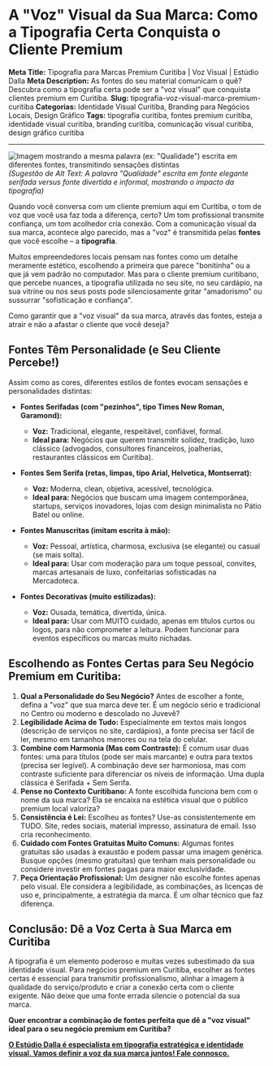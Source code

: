 # A "Voz" Visual da Sua Marca: Como a Tipografia Certa Conquista o Cliente Premium

**Meta Title:** Tipografia para Marcas Premium Curitiba | Voz Visual | Estúdio Dalla
**Meta Description:** As fontes do seu material comunicam o quê? Descubra como a tipografia certa pode ser a "voz visual" que conquista clientes premium em Curitiba.
**Slug:** tipografia-voz-visual-marca-premium-curitiba
**Categorias:** Identidade Visual Curitiba, Branding para Negócios Locais, Design Gráfico
**Tags:** tipografia curitiba, fontes premium curitiba, identidade visual curitiba, branding curitiba, comunicação visual curitiba, design gráfico curitiba

---

![Imagem mostrando a mesma palavra (ex: "Qualidade") escrita em diferentes fontes, transmitindo sensações distintas](placeholder_imagem_tipografia_impacto.jpg) *(Sugestão de Alt Text: A palavra "Qualidade" escrita em fonte elegante serifada versus fonte divertida e informal, mostrando o impacto da tipografia)*

Quando você conversa com um cliente premium aqui em Curitiba, o tom de voz que você usa faz toda a diferença, certo? Um tom profissional transmite confiança, um tom acolhedor cria conexão. Com a comunicação visual da sua marca, acontece algo parecido, mas a "voz" é transmitida pelas **fontes** que você escolhe – a **tipografia**.

Muitos empreendedores locais pensam nas fontes como um detalhe meramente estético, escolhendo a primeira que parece "bonitinha" ou a que já vem padrão no computador. Mas para o cliente premium curitibano, que percebe nuances, a tipografia utilizada no seu site, no seu cardápio, na sua vitrine ou nos seus posts pode silenciosamente gritar "amadorismo" ou sussurrar "sofisticação e confiança".

Como garantir que a "voz visual" da sua marca, através das fontes, esteja a atrair e não a afastar o cliente que você deseja?

## Fontes Têm Personalidade (e Seu Cliente Percebe!)

Assim como as cores, diferentes estilos de fontes evocam sensações e personalidades distintas:

*   **Fontes Serifadas (com "pezinhos", tipo Times New Roman, Garamond):**
    *   **Voz:** Tradicional, elegante, respeitável, confiável, formal.
    *   **Ideal para:** Negócios que querem transmitir solidez, tradição, luxo clássico (advogados, consultores financeiros, joalherias, restaurantes clássicos em Curitiba).

*   **Fontes Sem Serifa (retas, limpas, tipo Arial, Helvetica, Montserrat):**
    *   **Voz:** Moderna, clean, objetiva, acessível, tecnológica.
    *   **Ideal para:** Negócios que buscam uma imagem contemporânea, startups, serviços inovadores, lojas com design minimalista no Pátio Batel ou online.

*   **Fontes Manuscritas (imitam escrita à mão):**
    *   **Voz:** Pessoal, artística, charmosa, exclusiva (se elegante) ou casual (se mais solta).
    *   **Ideal para:** Usar com moderação para um toque pessoal, convites, marcas artesanais de luxo, confeitarias sofisticadas na Mercadoteca.

*   **Fontes Decorativas (muito estilizadas):**
    *   **Voz:** Ousada, temática, divertida, única.
    *   **Ideal para:** Usar com MUITO cuidado, apenas em títulos curtos ou logos, para não comprometer a leitura. Podem funcionar para eventos específicos ou marcas muito nichadas.

## Escolhendo as Fontes Certas para Seu Negócio Premium em Curitiba:

1.  **Qual a Personalidade do Seu Negócio?** Antes de escolher a fonte, defina a "voz" que sua marca deve ter. É um negócio sério e tradicional no Centro ou moderno e descolado no Juvevê?
2.  **Legibilidade Acima de Tudo:** Especialmente em textos mais longos (descrição de serviços no site, cardápios), a fonte precisa ser fácil de ler, mesmo em tamanhos menores ou na tela do celular.
3.  **Combine com Harmonia (Mas com Contraste):** É comum usar duas fontes: uma para títulos (pode ser mais marcante) e outra para textos (precisa ser legível). A combinação deve ser harmoniosa, mas com contraste suficiente para diferenciar os níveis de informação. Uma dupla clássica é Serifada + Sem Serifa.
4.  **Pense no Contexto Curitibano:** A fonte escolhida funciona bem com o nome da sua marca? Ela se encaixa na estética visual que o público premium local valoriza?
5.  **Consistência é Lei:** Escolheu as fontes? Use-as consistentemente em TUDO. Site, redes sociais, material impresso, assinatura de email. Isso cria reconhecimento.
6.  **Cuidado com Fontes Gratuitas Muito Comuns:** Algumas fontes gratuitas são usadas à exaustão e podem passar uma imagem genérica. Busque opções (mesmo gratuitas) que tenham mais personalidade ou considere investir em fontes pagas para maior exclusividade.
7.  **Peça Orientação Profissional:** Um designer não escolhe fontes apenas pelo visual. Ele considera a legibilidade, as combinações, as licenças de uso e, principalmente, a estratégia da marca. É um olhar técnico que faz diferença.

## Conclusão: Dê a Voz Certa à Sua Marca em Curitiba

A tipografia é um elemento poderoso e muitas vezes subestimado da sua identidade visual. Para negócios premium em Curitiba, escolher as fontes certas é essencial para transmitir profissionalismo, alinhar a imagem à qualidade do serviço/produto e criar a conexão certa com o cliente exigente. Não deixe que uma fonte errada silencie o potencial da sua marca.

**Quer encontrar a combinação de fontes perfeita que dê a "voz visual" ideal para o seu negócio premium em Curitiba?**

[**O Estúdio Dalla é especialista em tipografia estratégica e identidade visual. Vamos definir a voz da sua marca juntos! Fale connosco.**](https://www.estudiodalla.com/contatos)

